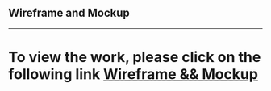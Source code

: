 ## Wireframe and Mockup

--------

# To view the work, please click on the following link [ Wireframe && Mockup](https://www.figma.com/file/B48iRlz9ALxOXVpCOSRnh2/Events?type=design&node-id=7%3A354&mode=design&t=2QbayoWbhhMWd9DE-1)